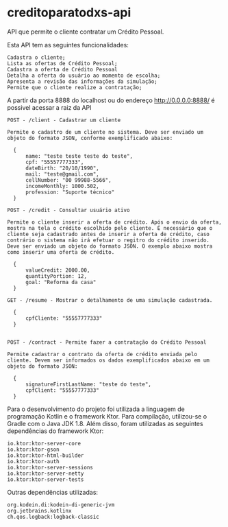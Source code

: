 # creditoparatodxs-api
 
API que permite o cliente contratar um Crédito Pessoal.

Esta API tem as seguintes funcionalidades: 
    
    Cadastra o cliente;
    Lista as ofertas de Crédito Pessoal;
    Cadastra a oferta de Crédito Pessoal
    Detalha a oferta do usuário ao momento de escolha;
    Apresenta a revisão das informações da simulação;
    Permite que o cliente realize a contratação;


A partir da porta 8888 do localhost ou do endereço http://0.0.0.0:8888/ é possivel acessar a raiz da API

    POST - /client - Cadastrar um cliente

    Permite o cadastro de um cliente no sistema. Deve ser enviado um objeto do formato JSON, conforme exemplificado abaixo:

      {
          name: "teste teste teste do teste",
          cpf: "55557777333",
          dateBirth: "20/10/1990",
          mail: "teste@gmail.com",
          cellNumber: "00 99988-5566",
          incomeMonthly: 1000.502,
          profession: "Suporte técnico"
      }

    POST - /credit - Consultar usuário ativo

    Permite o cliente inserir a oferta de crédito. Após o envio da oferta, mostra na tela o crédito escolhido pelo cliente. É necessário que o cliente seja cadastrado antes de inserir a oferta de crédito, caso contrário o sistema não irá efetuar o regitro do crédito inserido. Deve ser enviado um objeto do formato JSON. O exemplo abaixo mostra como inserir uma oferta de crédito.
    
      {
          valueCredit: 2000.00,
          quantityPortion: 12,
          goal: "Reforma da casa"
      } 

    GET - /resume - Mostrar o detalhamento de uma simulação cadastrada.
    
      {
          cpfCliente: "55557777333"   
      }


    POST - /contract - Permite fazer a contratação do Crédito Pessoal

    Permite cadastrar o contrato da oferta de crédito enviada pelo cliente. Devem ser informados os dados exemplificados abaixo em um objeto do formato JSON:

      {
          signatureFirstLastName: "teste do teste",
          cpfClient: "55557777333"
      }


Para o desenvolvimento do projeto foi utilizada a linguagem de programação Kotlin e o framework Ktor. Para compilação, utilizou-se o Gradle com o Java JDK 1.8. Além disso, foram utilizadas as seguintes dependências do framework Ktor:

    io.ktor:ktor-server-core
    io.ktor:ktor-gson
    io.ktor:ktor-html-builder
    io.ktor:ktor-auth
    io.ktor:ktor-server-sessions
    io.ktor:ktor-server-netty
    io.ktor:ktor-server-tests
    
Outras dependências utilizadas:

    org.kodein.di:kodein-di-generic-jvm
    org.jetbrains.kotlinx
    ch.qos.logback:logback-classic
